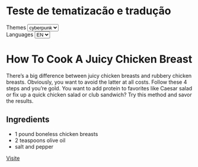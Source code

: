 <link rel="stylesheet" media="screen" type="text/css" href="assets/css/global.css">
<link rel="stylesheet" media="screen" type="text/css" href="assets/css/tokens/voxel/ion.css" id="active_stylesheet">

# Teste de tematizacão e tradução

<div class="demo">
    <label for="ThemeSelect"> Themes </label>
    <select id="ThemeSelect" onchange="setFolder(this)">
        <option data-folder="gusbemacbe" value="cyberpunk">cyberpunk</option>
        <option data-folder="voxel"      value="ion">íon</option>
        <option data-folder="voxel"      value="itau">itaú</option>
        <option data-folder="voxel"      value="iti">iti</option>
    </select>
</div>

<div class="demo">
    <label for="LanguageSelect"> Languages </label>
    <select id="LanguageSelect">
        <option value="en">EN</option>
        <option value="de">DE</option>
        <option value="es">ES</option>
    </select>
</div>

<div class="demo">
    <h1 data-i18n="title">How To Cook A Juicy Chicken Breast</h1>
    <p data-i18n="content">
        There’s a big difference between juicy chicken breasts and rubbery
        chicken breasts. Obviously, you want to avoid the latter at all costs.
        Follow these 4 steps and you’re gold. You want to add protein to
        favorites like Caesar salad or fix up a quick chicken salad or club
        sandwich? Try this method and savor the results.
    </p>
    <h2 data-i18n="ingredients.title">Ingredients</h2>
    <ul>
        <li data-i18n="ingredients.$0">1 pound boneless chicken breasts</li>
        <li data-i18n="ingredients.$1">2 teaspoons olive oil</li>
        <li data-i18n="ingredients.$2">salt and pepper</li>
    </ul>
</div>

<div class="demo">
    <div>
        <a class="button" href="#">
            Visite
        </a>
    </div>
</div>

<script src="assets/js/plugins/simple-translator.js"></script>
<script src="assets/js/global-complete.js"></script>